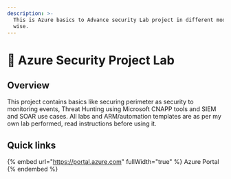 ```yaml
---
description: >-
  This is Azure basics to Advance security Lab project in different modules
  wise.
---
```


# 👺 Azure Security Project Lab

## Overview

This project contains basics like securing perimeter as security to monitoring events, Threat Hunting using Microsoft CNAPP tools and SIEM and SOAR use cases. All labs and ARM/automation templates are as per my own lab performed, read instructions before using it.

## Quick links

{% embed url="https://portal.azure.com" fullWidth="true" %}
Azure Portal
{% endembed %}
